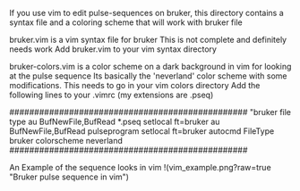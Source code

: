 If you use vim to edit pulse-sequences on bruker, this directory contains a syntax file and
a coloring scheme that will work with bruker file

bruker.vim is a vim syntax file for bruker
This is not complete and definitely needs work
Add bruker.vim to your vim syntax directory 

bruker-colors.vim is a color scheme on a dark background in vim for looking at the pulse sequence
Its basically the 'neverland' color scheme with some modifications. This needs to go in your vim colors directory
Add the following lines to your .vimrc (my extensions are .pseq)

################################################
"bruker file type
au BufNewFile,BufRead *.pseq setlocal ft=bruker
au BufNewFile,BufRead pulseprogram setlocal ft=bruker
autocmd FileType bruker colorscheme neverland
################################################

An Example of the sequence looks in vim
!(vim_example.png?raw=true "Bruker pulse sequence in vim")


